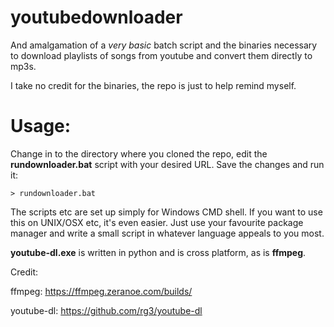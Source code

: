 # youtubedownloader

And amalgamation of a *very basic* batch script and the binaries necessary to download playlists of songs from youtube and convert them directly to mp3s.

I take no credit for the binaries, the repo is just to help remind myself.

# Usage:

Change in to the directory where you cloned the repo, edit the **rundownloader.bat** script with your desired URL. Save the changes and run it:

`> rundownloader.bat`


The scripts etc are set up simply for Windows CMD shell. If you want to use this on UNIX/OSX etc, it's even easier. Just use your favourite package manager and write a small script in whatever language appeals to you most.

**youtube-dl.exe** is written in python and is cross platform, as is **ffmpeg**.


Credit:

ffmpeg:
https://ffmpeg.zeranoe.com/builds/

youtube-dl:
https://github.com/rg3/youtube-dl
